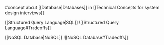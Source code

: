 #concept about  [[Database|Databases]] in [[Technical Concepts for system design interviews]]

[[Structured Query Language|SQL]]
![[Structured Query Language#Tradeoffs]]

[[NoSQL Database|NoSQL]]
![[NoSQL Database#Tradeoffs]]